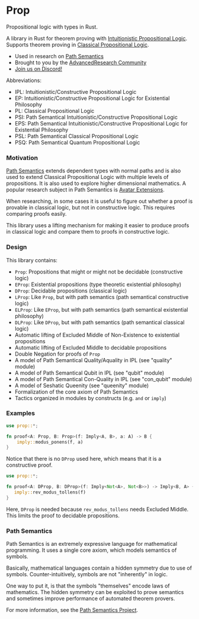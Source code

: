 # Prop
Propositional logic with types in Rust.

A library in Rust for theorem proving with [Intuitionistic Propositional Logic](https://en.wikipedia.org/wiki/Intuitionistic_logic).
Supports theorem proving in [Classical Propositional Logic](https://en.wikipedia.org/wiki/Propositional_calculus).

- Used in research on [Path Semantics](https://github.com/advancedresearch/path_semantics)
- Brought to you by the [AdvancedResearch Community](https://advancedresearch.github.io/)
- [Join us on Discord!](https://discord.gg/JkrhJJRBR2)

Abbreviations:

- IPL: Intuitionistic/Constructive Propositional Logic
- EP: Intuitionistic/Constructive Propositional Logic for Existential Philosophy
- PL: Classical Propositional Logic
- PSI: Path Semantical Intuitionistic/Constructive Propositional Logic
- EPS: Path Semantical Intuitionistic/Constructive Propositional Logic for Existential Philosophy
- PSL: Path Semantical Classical Propositional Logic
- PSQ: Path Semantical Quantum Propositional Logic

### Motivation

[Path Semantics](https://github.com/advancedresearch/path_semantics)
extends dependent types with normal paths and is also used to extend
Classical Propositional Logic with multiple levels of propositions.
It is also used to explore higher dimensional mathematics.
A popular research subject in Path Semantics is [Avatar Extensions](https://advancedresearch.github.io/avatar-extensions/summary.html).

When researching, in some cases it is useful to figure out whether a proof is
provable in classical logic, but not in constructive logic.
This requires comparing proofs easily.

This library uses a lifting mechanism for making it easier
to produce proofs in classical logic and compare them to
proofs in constructive logic.

### Design

This library contains:

- `Prop`: Propositions that might or might not be decidable (constructive logic)
- `EProp`: Existential propositions (type theoretic existential philosophy)
- `DProp`: Decidable propositions (classical logic)
- `LProp`: Like `Prop`, but with path semantics (path semantical constructive logic)
- `ELProp`: Like `EProp`, but with path semantics (path semantical existential philosophy)
- `DLProp`: Like `DProp`, but with path semantics (path semantical classical logic)
- Automatic lifting of Excluded Middle of Non-Existence to existential propositions
- Automatic lifting of Excluded Middle to decidable propositions
- Double Negation for proofs of `Prop`
- A model of Path Semantical Quality/Aquality in IPL (see "quality" module)
- A model of Path Semantical Qubit in IPL (see "qubit" module)
- A model of Path Semantical Con-Quality in IPL (see "con_qubit" module)
- A model of Seshatic Queenity (see "queenity" module)
- Formalization of the core axiom of Path Semantics
- Tactics organized in modules by constructs (e.g. `and` or `imply`)

### Examples

```rust
use prop::*;

fn proof<A: Prop, B: Prop>(f: Imply<A, B>, a: A) -> B {
    imply::modus_ponens(f, a)
}
```

Notice that there is no `DProp` used here,
which means that it is a constructive proof.

```rust
use prop::*;

fn proof<A: DProp, B: DProp>(f: Imply<Not<A>, Not<B>>) -> Imply<B, A> {
   imply::rev_modus_tollens(f)
}
```

Here, `DProp` is needed because `rev_modus_tollens` needs Excluded Middle.
This limits the proof to decidable propositions.

### Path Semantics

Path Semantics is an extremely expressive language for mathematical programming.
It uses a single core axiom, which models semantics of symbols.

Basically, mathematical languages contain a hidden symmetry due to use of symbols.
Counter-intuitively, symbols are not "inherently" in logic.

One way to put it, is that the symbols "themselves" encode laws of mathematics.
The hidden symmetry can be exploited to prove semantics and sometimes
improve performance of automated theorem provers.

For more information, see the [Path Semantics Project](https://github.com/advancedresearch/path_semantics).
